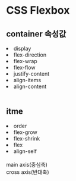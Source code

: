 <h1>CSS Flexbox</h1>
<h2>container 속성값</h2>
<li>display</li>
<li>flex-direction</li>
<li>flex-wrap</li>
<li>flex-flow</li>
<li>justify-content</li>
<li>align-items</li>
<li>align-content</li>
<br>
<h2>itme</h2>
<li>order</li>
<li>flex-grow</li>
<li>flex-shrink</li>
<li>flex</li>
<li>align-self</li>
<br>
<div>main axis(중심축)</div>
<div>cross axis(반대축)</div>

